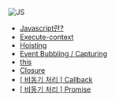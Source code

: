 ![JS](https://user-images.githubusercontent.com/79238676/158568374-20176f63-6da3-479c-9083-c5abde253ea3.png)
- [Javascript란?](https://velog.io/@seohee0112/Javascript)
- [Execute-context](https://velog.io/@seohee0112/Execute-context)
- [Hoisting](https://velog.io/@seohee0112/Hoisting)
- [Event Bubbling / Capturing](https://velog.io/@seohee0112/Event-Bubbling-Capturing)
- [this](https://velog.io/@seohee0112/this-7boxlr9i)
- [Closure](https://velog.io/@seohee0112/Closure)
- [[ 비동기 처리 ] Callback](https://velog.io/@seohee0112/%EB%B9%84%EB%8F%99%EA%B8%B0-%EC%B2%98%EB%A6%AC-Callback)
- [[ 비동기 처리 ] Promise](https://velog.io/@seohee0112/%EB%B9%84%EB%8F%99%EA%B8%B0-%EC%B2%98%EB%A6%AC-Promise)
